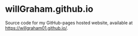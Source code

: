 # willGraham.github.io

Source code for my GitHub-pages hosted website, available at <https://willgraham01.github.io/>.
